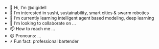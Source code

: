 - 👋 Hi, I’m @digidell
- 👀 I’m interested in sushi, sustainability, smart cities & swarm robotics
- 🌱 I’m currently learning intelligent agent based modeling, deep learning
- 💞️ I’m looking to collaborate on ...
- 📫 How to reach me ...
- 😄 Pronouns: ...
- ⚡ Fun fact: professional bartender

<!---
digidell/digidell is a ✨ special ✨ repository because its `README.md` (this file) appears on your GitHub profile.
You can click the Preview link to take a look at your changes.
--->
